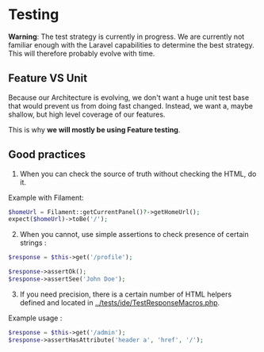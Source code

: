 # Testing

**Warning**: The test strategy is currently in progress. We are currently not familiar enough with the Laravel capabilities to determine the best strategy. This will therefore probably evolve with time.

## Feature VS Unit

Because our Architecture is evolving, we don't want a huge unit test base that would prevent us from doing fast changed. Instead, we want a, maybe shallow, but high level coverage of our features.

This is why **we will mostly be using Feature testing**.

## Good practices

1. When you can check the source of truth without checking the HTML, do it.

Example with Filament:
```php
$homeUrl = Filament::getCurrentPanel()?->getHomeUrl();
expect($homeUrl)->toBe('/');
```

2. When you cannot, use simple assertions to check presence of certain strings :

```php
$response = $this->get('/profile');

$response->assertOk();
$response->assertSee('John Doe');
```

3. If you need precision, there is a certain number of HTML helpers defined and located in [../tests/ide/TestResponseMacros.php](../tests/ide/TestResponseMacros.php).

Example usage :
```php
$response = $this->get('/admin');
$response->assertHasAttribute('header a', 'href', '/');
```